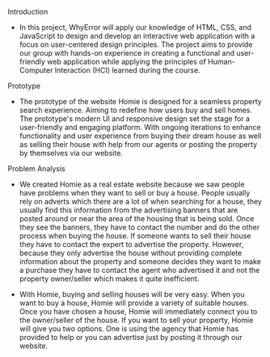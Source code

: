 Introduction

- In this project, WhyError will apply our knowledge of HTML, CSS, and JavaScript to design and develop an interactive web application with a focus on user-centered design principles. The project aims to provide our group with hands-on experience in creating a functional and user-friendly web application while applying the principles of Human-Computer Interaction (HCI) learned during the course.

Prototype

- The prototype of the website Homie is designed for a seamless property search experience. Aiming to redefine how users buy and sell homes. The prototype's modern UI and responsive design set the stage for a user-friendly and engaging platform. With ongoing iterations to enhance functionality and user experience from buying their dream house as well as selling their house with help from our agents or posting the property by themselves via our website.

Problem Analysis

- We created Homie as a real estate website because we saw people have problems when they want to sell or buy a house. People usually rely on adverts which there are a lot of when searching for a house, they usually find this information from the advertising banners that are posted around or near the area of ​​the housing that is being sold. Once they see the banners, they have to contact the number and do the other process when buying the house. If someone wants to sell their house they have to contact the expert to advertise the property. However, because they only advertise the house without providing complete information about the property and someone decides they want to make a purchase they have to contact the agent who advertised it and not the property owner/seller which makes it quite inefficient. 

- With Homie, buying and selling houses will be very easy. When you want to buy a house, Homie will provide a variety of suitable houses. Once you have chosen a house, Homie will immediately connect you to the owner/seller of the house. If you want to sell your property, Homie will give you two options. One is using the agency that Homie has provided to help or you can advertise just by posting it through our website.
